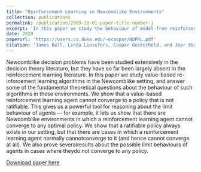 ```yaml
---
title: "Reinforcement Learning in Newcomblike Environments"
collection: publications
permalink: /publication/2009-10-01-paper-title-number-1
excerpt: 'In this paper we study the behaviour of model-free reinforcement learning algorithms in Newcomblike environments, and what decision theory such algorithms implicitly implement. We find that they adhere to ratificationism.'
date: 2020
paperurl: 'https://users.cs.duke.edu/~ocaspar/NDPRL.pdf'
citation: 'James Bell, Linda Linsefors, Caspar Oesterheld, and Joar Skalse (2020). Reinforcement Learning inNewcomblike Environments.'
---
```

Newcomblike decision problems have been studied extensively in the decision theory literature, but they have so far been largely absent in the reinforcement learning literature. In this paper we study value-based re-inforcement learning algorithms in the Newcomblike setting, and answer some of the fundamental theoretical questions about the behaviour of such algorithms in these environments. We show that a value-based reinforcement learning agent cannot converge to a policy that is not ratifiable. This gives us a powerful tool for reasoning about the limit behaviour of agents –- for example, it lets us show that there are Newcomblike environments in which a reinforcement learning agent cannot converge to any optimal policy. We show that a ratifiable policy always exists in our setting, but that there are cases in which a reinforcement learning agent normally cannotconverge to it (and hence cannot converge at all). We also prove severalresults about the possible limit behaviours of agents in cases where theydo not converge to any policy.

[Download paper here](http://academicpages.github.io/files/paper1.pdf)
